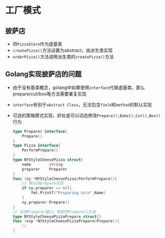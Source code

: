 # 工厂模式
## 披萨店

- 将`PizzaStore`作为虚基类
- `createPizza()`方法设置为abstract，由派生类实现
- `orderPizza()`方法调用派生类的`createPizza()`方法

## Golang实现披萨店的问题

- 由于没有基类概念，golang中如果使用`interface`代替虚基类，那么prepare/cut/box等方法需要重复实现
- `interface`有别于`abstract Class`，无法包含`field`和`method`的默认实现
- 可选的策略模式实现，好处是可以动态修改`Prepare(),Bake(),Cut(),Box()`行为
    
    ```go
    type Preparer interface{
        Prepare()
    }
    type Pizza interface{
        PerformPrepare()
    }
    type NYStyleCheesePizza struct{
        name        string
        preparer    Preparer
    }
    func (ny *NYStyleCheesePizza)PerformPrepare(){
        // 默认的prepare实现
        if ny.preparer == nil{
            fmt.Printf("Preparing %s\n",Name)
        }
        ny.preparer.Prepare()
    }
    // 实现Preparer接口，特定的Prepare()方法
    type NYStyleCheesePizzaPrepare struct{}
    func (ncp *NYStyleCheesePizzaPrepare)Prepare(){
        //
    }
    ```
    